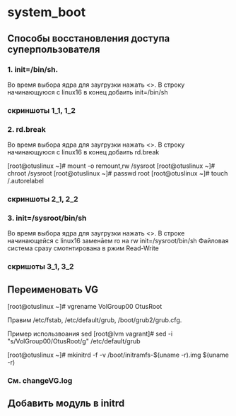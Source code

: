 # system_boot

## Способы восстановления доступа суперпользователя

### 1. init=/bin/sh.
Во время выбора ядра для заугрузки нажать <<e>>.
В строку начинающуюся с linux16 в конец добаить init=/bin/sh

### скриншоты 1_1, 1_2

### 2. rd.break
Во время выбора ядра для заугрузки нажать <<e>>.
В строку начинающуюся с linux16 в конец добаить rd.break

[root@otuslinux ~]# mount -o remount,rw /sysroot
[root@otuslinux ~]# chroot /sysroot
[root@otuslinux ~]# passwd root
[root@otuslinux ~]# touch /.autorelabel

### скриншоты 2_1, 2_2

### 3. init=/sysroot/bin/sh

Во время выбора ядра для заугрузки нажать <<e>>.
В строке начинающейся с linux16 заменāем ro на rw init=/sysroot/bin/sh
Файловая система сразу смотнтирована в ржим Read-Write

### скришоты 3_1, 3_2

## Переименовать VG

[root@otuslinux ~]# vgrename VolGroup00 OtusRoot

Правим /etc/fstab, /etc/default/grub, /boot/grub2/grub.cfg.

Пример использвоания sed
[root@lvm vagrant]# sed -i "s/VolGroup00/OtusRoot/g" /etc/default/grub 

[root@otuslinux ~]# mkinitrd -f -v /boot/initramfs-$(uname -r).img $(uname -r)

### См. changeVG.log

## Добавить модуль в initrd
